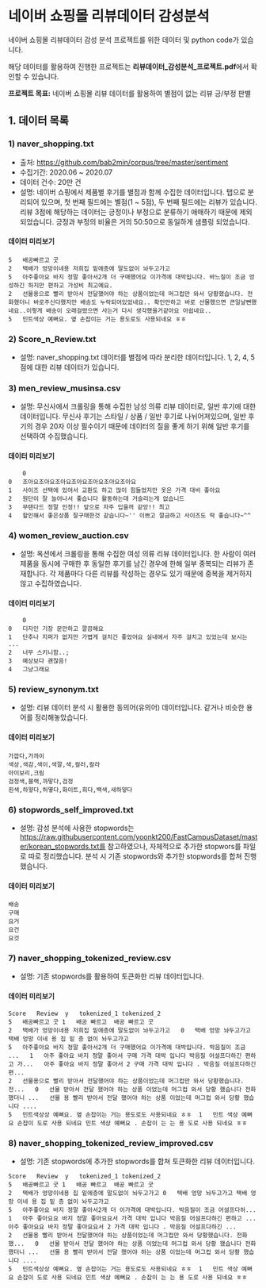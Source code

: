 # 네이버 쇼핑몰 리뷰데이터 감성분석
네이버 쇼핑몰 리뷰데이터 감성 분석 프로젝트를 위한 데이터 및 python code가 있습니다.

해당 데이터를 활용하여 진행한 프로젝트는 **리뷰데이터_감성분석_프로젝트.pdf**에서 확인할 수 있습니다.

**프로젝트 목표:** 네이버 쇼핑몰 리뷰 데이터를 활용하여 별점이 없는 리뷰 긍/부정 판별

## 1. 데이터 목록
### 1) naver_shopping.txt
- 출처: https://github.com/bab2min/corpus/tree/master/sentiment
- 수집기간: 2020.06 ~ 2020.07
- 데이터 건수: 20만 건
- 설명: 네이버 쇼핑에서 제품별 후기를 별점과 함께 수집한 데이터입니다. 탭으로 분리되어 있으며, 첫 번째 필드에는 별점(1 ~ 5점), 두 번째 필드에는 리뷰가 있습니다. 리뷰 3점에 해당하는 데이터는 긍정이나 부정으로 분류하기 애매하기 때문에 제외되었습니다. 긍정과 부정의 비율은 거의 50:50으로 동일하게 샘플링 되었습니다.
#### 데이터 미리보기
```
5	배공빠르고 굿
2	택배가 엉망이네용 저희집 밑에층에 말도없이 놔두고가고
5	아주좋아요 바지 정말 좋아서2개 더 구매했어요 이가격에 대박입니다. 바느질이 조금 엉성하긴 하지만 편하고 가성비 최고예요.
2	선물용으로 빨리 받아서 전달했어야 하는 상품이었는데 머그컵만 와서 당황했습니다. 전화했더니 바로주신다했지만 배송도 누락되어있었네요.. 확인안하고 바로 선물했으면 큰일날뻔했네요..이렇게 배송이 오래걸렸으면 사는거 다시 생각했을거같아요 아쉽네요..
5	민트색상 예뻐요. 옆 손잡이는 거는 용도로도 사용되네요 ㅎㅎ
```

### 2) Score_n_Review.txt
- 설명: naver_shopping.txt 데이터를 별점에 따라 분리한 데이터입니다. 1, 2, 4, 5점에 대한 리뷰 데이터가 있습니다.

### 3) men_review_musinsa.csv
- 설명: 무신사에서 크롤링을 통해 수집한 남성 의류 리뷰 데이터로, 일반 후기에 대한 데이터입니다. 무신사 후기는 스타일 / 상품 / 일반 후기로 나뉘어져있으며, 일반 후기의 경우 20자 이상 필수이기 때문에 데이터의 질을 좋게 하기 위해 일반 후기를 선택하여 수집했습니다.
#### 데이터 미리보기
```
	0
0	조아요조아요조아요조아요조아요조아요조아요
1	사이즈 선택에 있어서 교환도 하고 많이 힘들었지만 옷은 가격 대비 좋아요
2	원단이 잘 늘어나서 좋습니다 활동하는데 거슬리는게 없습니드
3	무탠다드 정말 인정!! 앞으로 자주 입을꺼 같앙!! 최고
4	할인해서 좋은상품 잘구매한것 같습니다~'' 이쁘고 깔금하고 사이즈도 딱 좋습니다~^^
```

### 4) women_review_auction.csv
- 설명: 옥션에서 크롤링을 통해 수집한 여성 의류 리뷰 데이터입니다. 한 사람이 여러 제품을 동시에 구매한 후 동일한 후기를 남긴 경우에 한해 일부 중복되는 리뷰가 존재합니다. 각 제품마다 다른 리뷰를 작성하는 경우도 있기 때문에 중복을 제거하지 않고 수집하였습니다.
#### 데이터 미리보기
```
	0
0	디자인 기장 문안하고 깔끔해요
1	단추나 지퍼가 없지만 가볍게 걸치긴 좋았어요 실내에서 자주 걸치고 있었는데 보시는 ...
2	너무 스키니함..;
3	예상보다 괜찮음!
4	그냥그래요
```

### 5) review_synonym.txt
- 설명: 리뷰 데이터 분석 시 활용한 동의어(유의어) 데이터입니다. 같거나 비슷한 용어를 정리해놓았습니다.
#### 데이터 미리보기
```
가깝다,가까이
색상,색감,색이,색깔,색,컬러,칼라
아이보리,크림
검정색,블랙,까맣다,검정
흰색,하얗다,허옇다,화이트,희다,백색,새하얗다
```

### 6) stopwords_self_improved.txt
- 설명: 감성 분석에 사용한 stopwords는 https://raw.githubusercontent.com/yoonkt200/FastCampusDataset/master/korean_stopwords.txt를 참고하였으나, 자체적으로 추가한 stopwors를 파일로 따로 정리했습니다. 분석 시 기존 stopwords와 추가한 stopwords를 합쳐 진행했습니다.
#### 데이터 미리보기
```
배송
구매
요거
요건
요것
```

### 7) naver_shopping_tokenized_review.csv
- 설명: 기존 stopwords를 활용하여 토큰화한 리뷰 데이터입니다.
#### 데이터 미리보기
```
Score	Review	y	tokenized_1	tokenized_2
5	배공빠르고 굿	1	배공 빠르고	배공 빠르고 굿
2	택배가 엉망이네용 저희집 밑에층에 말도없이 놔두고가고	0	택배 엉망 놔두고가고	택배 엉망 이네 용 집 밑 층 없이 놔두고가고
5	아주좋아요 바지 정말 좋아서2개 더 구매했어요 이가격에 대박입니다. 박음질이 조금 ...	1	아주 좋아요 바지 정말 좋아서 구매 가격 대박 입니다 박음질 어설프다하긴 편하고 가...	아주 좋아요 바지 정말 좋아서 2 구매 가격 대박 입니다 . 박음질 어설프다하긴 편...
2	선물용으로 빨리 받아서 전달했어야 하는 상품이었는데 머그컵만 와서 당황했습니다. 전...	0	선물 받아서 전달 했어야 하는 상품 이었는데 머그컵 와서 당황 했습니다 전화했더니 ...	선물 용 빨리 받아서 전달 했어야 하는 상품 이었는데 머그컵 와서 당황 했습니다 ....
5	민트색상상 예뻐요. 옆 손잡이는 거는 용도로도 사용되네요 ㅎㅎ	1	민트 색상 예뻐요 손잡이 도로 사용 되네요	민트 색상 예뻐요 . 손잡이 는 는 용 도로 사용 되네요 ㅎㅎ
```

### 8) naver_shopping_tokenized_review_improved.csv
- 설명: 기존 stopwords에 추가한 stopwords를 합쳐 토큰화한 리뷰 데이터입니다.
```
Score	Review	y	tokenized_1	tokenized_2
5	배공빠르고 굿	1	배공 빠르고	배공 빠르고 굿
2	택배가 엉망이네용 집 밑에층에 말도없이 놔두고가고	0	택배 엉망 놔두고가고	택배 엉망 이네 용 집 밑 층 없이 놔두고가고
5	아주좋아요 바지 정말 좋아서2개 더 이가격에 대박입니다. 박음질이 조금 어설프다하...	1	아주 좋아요요 바지 정말 좋아요요서 가격 대박 입니다 박음질 어설프다하긴 편하고 ...	아주 좋아요요 바지 정말 좋아요요서 2 가격 대박 입니다 . 박음질 어설프다하긴 ...
2	선물용 빨리 받아서 전달했어야 하는 상품이었는데 머그컵만 와서 당황했습니다. 전화했...	0	선물 받아서 전달 했어야 하는 상품 이었는데 머그컵 와서 당황 했습니다 전화했더니 ...	선물 용 빨리 받아서 전달 했어야 하는 상품 이었는데 머그컵 와서 당황 했습니다 ....
5	민트색상상 예뻐요. 옆 손잡이는 거는 용도로도 사용되네요 ㅎㅎ	1	민트 색상 예뻐요 손잡이 도로 사용 되네요	민트 색상 예뻐요 . 손잡이 는 는 용 도로 사용 되네요 ㅎㅎ
```
